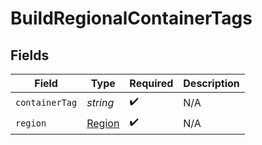 # BuildRegionalContainerTags


## Fields

| Field                                   | Type                                    | Required                                | Description                             |
| --------------------------------------- | --------------------------------------- | --------------------------------------- | --------------------------------------- |
| `containerTag`                          | *string*                                | :heavy_check_mark:                      | N/A                                     |
| `region`                                | [Region](../../Models/Shared/Region.md) | :heavy_check_mark:                      | N/A                                     |